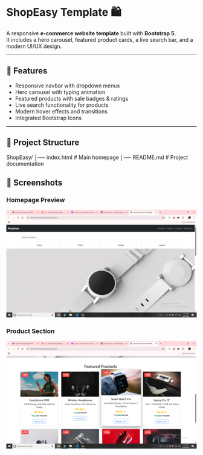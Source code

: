 # ShopEasy Template 🛍️

A responsive **e-commerce website template** built with **Bootstrap 5**.  
It includes a hero carousel, featured product cards, a live search bar, and a modern UI/UX design.

---

## 🚀 Features
- Responsive navbar with dropdown menus  
- Hero carousel with typing animation  
- Featured products with sale badges & ratings  
- Live search functionality for products  
- Modern hover effects and transitions  
- Integrated Bootstrap Icons  

---

## 📂 Project Structure
ShopEasy/
│── index.html # Main homepage
│── README.md # Project documentation
## 📸 Screenshots

### Homepage Preview
![Homepage](Screenshot%20(920).png)

### Product Section
![Products](Screenshot%20(922).png)
